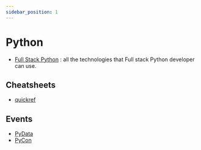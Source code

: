 ```yaml
---
sidebar_position: 1
---
```


# Python 

- [Full Stack Python](https://www.fullstackpython.com/table-of-contents.html) : all the technologies that Full stack Python developer can use.

## Cheatsheets
- [quickref](https://quickref.me/python) 

## Events
- [PyData](https://pydata.org/upcoming-events/)
- [PyCon](https://www.python.org/events/)